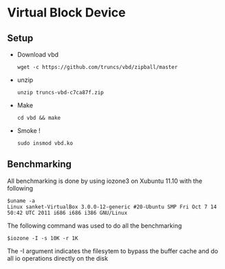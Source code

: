 Virtual Block Device
========================

Setup
----------
*   Download vbd

        wget -c https://github.com/truncs/vbd/zipball/master
*   unzip

        unzip truncs-vbd-c7ca87f.zip
*   Make

        cd vbd && make
*   Smoke !

        sudo insmod vbd.ko

Benchmarking
---------------
All benchmarking is done by using iozone3 on Xubuntu 11.10 with the
following

    $uname -a
    Linux sanket-VirtualBox 3.0.0-12-generic #20-Ubuntu SMP Fri Oct 7 14 50:42 UTC 2011 i686 i686 i386 GNU/Linux

The following command was used to do all the benchmarking

    $iozone -I -s 10K -r 1K

The -I argument indicates the filesytem to bypass the buffer cache and do all
io operations directly on the disk
